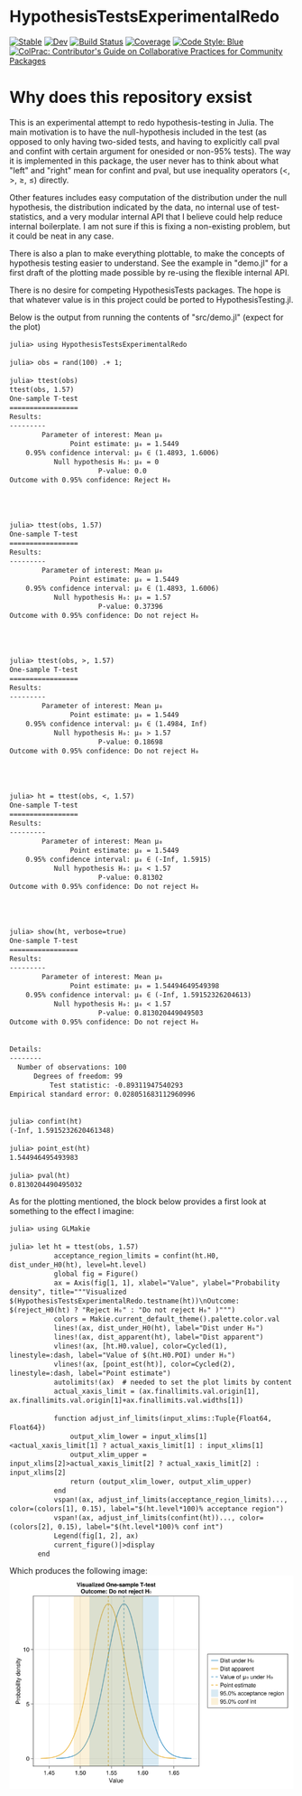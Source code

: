 # HypothesisTestsExperimentalRedo

[![Stable](https://img.shields.io/badge/docs-stable-blue.svg)](https://KronosTheLate.github.io/HypothesisTestsExperimentalRedo.jl/stable/)
[![Dev](https://img.shields.io/badge/docs-dev-blue.svg)](https://KronosTheLate.github.io/HypothesisTestsExperimentalRedo.jl/dev/)
[![Build Status](https://github.com/KronosTheLate/HypothesisTestsExperimentalRedo.jl/actions/workflows/CI.yml/badge.svg?branch=main)](https://github.com/KronosTheLate/HypothesisTestsExperimentalRedo.jl/actions/workflows/CI.yml?query=branch%3Amain)
[![Coverage](https://codecov.io/gh/KronosTheLate/HypothesisTestsExperimentalRedo.jl/branch/main/graph/badge.svg)](https://codecov.io/gh/KronosTheLate/HypothesisTestsExperimentalRedo.jl)
[![Code Style: Blue](https://img.shields.io/badge/code%20style-blue-4495d1.svg)](https://github.com/invenia/BlueStyle)
[![ColPrac: Contributor's Guide on Collaborative Practices for Community Packages](https://img.shields.io/badge/ColPrac-Contributor's%20Guide-blueviolet)](https://github.com/SciML/ColPrac)

# Why does this repository exsist
This is an experimental attempt to redo hypothesis-testing in Julia. The main motivation is to have the null-hypothesis included in the test (as opposed to only having two-sided tests, and having to explicitly call pval and confint with certain argument for onesided or non-95% tests). The way it is implemented in this package, the user never has to think about what "left" and "right" mean for confint and pval, but use inequality operators (<, >, ≥, ≤) directly.

Other features includes easy computation of the distribution under the null hypothesis, the distribution indicated by the data, no internal use of test-statistics, and a very modular internal API that I believe could help reduce internal boilerplate. I am not sure if this is fixing a non-existing problem, but it could be neat in any case.

There is also a plan to make everything plottable, to make the concepts of hypothesis 
testing easier to understand. See the example in "demo.jl" for a first draft of the 
plotting made possible by re-using the flexible internal API.

There is no desire for competing HypothesisTests packages. The hope is that whatever value is in this project could be ported to HypothesisTesting.jl.

Below is the output from running the contents of "src/demo.jl" (expect for the plot)

```
julia> using HypothesisTestsExperimentalRedo

julia> obs = rand(100) .+ 1;

julia> ttest(obs)
ttest(obs, 1.57)
One-sample T-test
=================
Results:
---------
        Parameter of interest: Mean μ₀
               Point estimate: μ₀ = 1.5449
    0.95% confidence interval: μ₀ ∈ (1.4893, 1.6006)
           Null hypothesis H₀: μ₀ = 0
                      P-value: 0.0
Outcome with 0.95% confidence: Reject H₀




julia> ttest(obs, 1.57)
One-sample T-test
=================
Results:
---------
        Parameter of interest: Mean μ₀
               Point estimate: μ₀ = 1.5449
    0.95% confidence interval: μ₀ ∈ (1.4893, 1.6006)
           Null hypothesis H₀: μ₀ = 1.57
                      P-value: 0.37396
Outcome with 0.95% confidence: Do not reject H₀




julia> ttest(obs, >, 1.57)
One-sample T-test
=================
Results:
---------
        Parameter of interest: Mean μ₀
               Point estimate: μ₀ = 1.5449
    0.95% confidence interval: μ₀ ∈ (1.4984, Inf)
           Null hypothesis H₀: μ₀ > 1.57
                      P-value: 0.18698
Outcome with 0.95% confidence: Do not reject H₀




julia> ht = ttest(obs, <, 1.57)
One-sample T-test
=================
Results:
---------
        Parameter of interest: Mean μ₀
               Point estimate: μ₀ = 1.5449
    0.95% confidence interval: μ₀ ∈ (-Inf, 1.5915)
           Null hypothesis H₀: μ₀ < 1.57
                      P-value: 0.81302
Outcome with 0.95% confidence: Do not reject H₀




julia> show(ht, verbose=true)
One-sample T-test
=================
Results:
---------
        Parameter of interest: Mean μ₀
               Point estimate: μ₀ = 1.54494649549398
    0.95% confidence interval: μ₀ ∈ (-Inf, 1.59152326204613)
           Null hypothesis H₀: μ₀ < 1.57
                      P-value: 0.813020449049503
Outcome with 0.95% confidence: Do not reject H₀


Details:
--------
  Number of observations: 100
      Degrees of freedom: 99
          Test statistic: -0.89311947540293
Empirical standard error: 0.028051683112960996
  

julia> confint(ht)
(-Inf, 1.5915232620461348)

julia> point_est(ht)
1.544946495493983

julia> pval(ht)
0.8130204490495032
```

As for the plotting mentioned, the block below provides a first look at something to the effect I imagine:
```
julia> using GLMakie

julia> let ht = ttest(obs, 1.57)
           acceptance_region_limits = confint(ht.H0, dist_under_H0(ht), level=ht.level)
           global fig = Figure()
           ax = Axis(fig[1, 1], xlabel="Value", ylabel="Probability density", title="""Visualized $(HypothesisTestsExperimentalRedo.testname(ht))\nOutcome: $(reject_H0(ht) ? "Reject H₀" : "Do not reject H₀" )""")
           colors = Makie.current_default_theme().palette.color.val
           lines!(ax, dist_under_H0(ht), label="Dist under H₀")
           lines!(ax, dist_apparent(ht), label="Dist apparent")
           vlines!(ax, [ht.H0.value], color=Cycled(1), linestyle=:dash, label="Value of $(ht.H0.POI) under H₀")
           vlines!(ax, [point_est(ht)], color=Cycled(2), linestyle=:dash, label="Point estimate")
           autolimits!(ax)  # needed to set the plot limits by content
           actual_xaxis_limit = (ax.finallimits.val.origin[1], ax.finallimits.val.origin[1]+ax.finallimits.val.widths[1])
           
           function adjust_inf_limits(input_xlims::Tuple{Float64, Float64})
               output_xlim_lower = input_xlims[1]<actual_xaxis_limit[1] ? actual_xaxis_limit[1] : input_xlims[1]
               output_xlim_upper = input_xlims[2]>actual_xaxis_limit[2] ? actual_xaxis_limit[2] : input_xlims[2]
               return (output_xlim_lower, output_xlim_upper)
           end
           vspan!(ax, adjust_inf_limits(acceptance_region_limits)..., color=(colors[1], 0.15), label="$(ht.level*100)% acceptance region")
           vspan!(ax, adjust_inf_limits(confint(ht))..., color=(colors[2], 0.15), label="$(ht.level*100)% conf int")
           Legend(fig[1, 2], ax)
           current_figure()|>display
       end
```
Which produces the following image:
![Image text](HypothesisTestsExperimentalRedo.png?raw=true)

